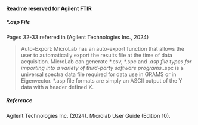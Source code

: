 #### Readme reserved for Agilent FTIR



##### *.asp File





Pages 32-33 referred in (Agilent Technologies Inc., 2024)

> Auto-Export: MicroLab has an auto-export function that allows the user to automatically export the results file at the time of data acquisition. MicroLab can generate *.csv, *.spc and *.asp file types for importing into a variety of third-party software programs.*.spc is a universal spectra data file required for data use in GRAMS or in Eigenvector. *.asp file formats are simply an ASCII output of the Y data with a header defined X.

##### Reference

Agilent Technologies Inc. (2024). Microlab User Guide (Edition 10).

